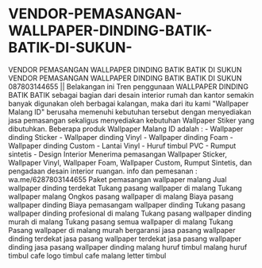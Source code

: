# VENDOR-PEMASANGAN-WALLPAPER-DINDING-BATIK-BATIK-DI-SUKUN-
VENDOR PEMASANGAN WALLPAPER DINDING BATIK BATIK DI SUKUN  VENDOR PEMASANGAN WALLPAPER DINDING BATIK BATIK DI SUKUN  087803144655 || Belakangan ini Tren penggunaan WALLPAPER DINDING BATIK BATIK  sebagai bagian dari desain interior rumah dan kantor semakin banyak digunakan oleh berbagai kalangan, maka dari itu kami "Wallpaper Malang ID" berusaha memenuhi kebutuhan tersebut dengan menyediakan jasa pemasangan sekaligus menyediakan kebutuhan Wallpaper Stiker yang dibutuhkan.  Beberapa produk Wallpaper Malang ID adalah : - Wallpaper dinding Sticker - Wallpaper dinding Vinyl - Wallpaper dinding Foam - Wallpaper dinding Custom - Lantai Vinyl - Huruf timbul PVC - Rumput sintetis - Design Interior  Menerima pemasangan Wallpaper Sticker, Wallpaper Vinyl, Wallpaper Foam, Wallpaper Custom, Rumput Sintetis, dan pengadaan desain interior ruangan. info dan pemesanan : wa.me/6287803144655   Paket pemasangan wallpaper malang Jual wallpaper dinding terdekat Tukang pasang wallpaper di malang Tukang wallpaper malang Ongkos pasang wallpaper di malang Biaya pasang wallpaper dinding Biaya pemasangam wallpaper dinding Tukang pasang wallpaper dinding profesional di malang Tukang pasang wallpaper dinding murah di malang Tukang pasang semua wallpaper di malang Tukang Pasang wallpaper di malang murah bergaransi jasa pasang wallpaper dinding terdekat jasa pasang wallpaper terdekat jasa pasang wallpaper dinding jasa pasang wallpaper dinding malang huruf timbul malang  huruf timbul cafe logo timbul cafe malang letter timbul
